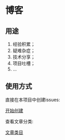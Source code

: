 # 博客

## 用途

1. 经验积累；
2. 疑难杂症；
3. 技术分享；
4. 项目吐槽；
5. ...

## 使用方式

直接在本项目中创建issues:

[开始创建](https://github.com/front-end-pigs/blog/issues)

查看文章分类:

[文章类目](https://github.com/front-end-pigs/blog/labels)

